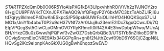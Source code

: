 $START$PZXdQmOb0O06R5YloAlsPXG1kE43U/pxvhhhRO/VY/h2z1VJNOY2ro8I+gjCU9PFW/KcTCXnJ0PX7ieAQO9/nfQFegvP2Y6bxM7C3bzTsAbZUlRjI6utd7qryy8kIme0P4DwKnESkpcS/P56psk6UWrFaiOLilhHfO4HGQKSqoS7UiJMO1x/JniYfb4bbuT0P2u9dH37VNf7zAr0lJuj8u23emE2lDcZkgxQCwrJDi/7QEIpVPQcgSst5GlwCLoOMmOVOYRyKRmcIt0iR42A4E3hwDpbpWfwo/MUcAjBH/rHxzCBu0zGww/hjPQFwf3vZwOZ7DsbQrbQBc3/UTS1Yb5nZItkoED6FhOCvigSncmEieCNRE9A1x34GGPgRn+gn8f2NJthZcwf09bD6Y6SCjCZqpN8LHQvSg2iKc9eIpnpKAoGkXUG0gBwh6hqozSw$END$